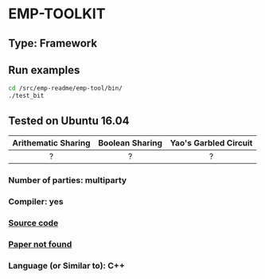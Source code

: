 # EMP-TOOLKIT

## Type: Framework

## Run examples

```sh
cd /src/emp-readme/emp-tool/bin/
./test_bit
```

## Tested on Ubuntu 16.04

| Arithematic Sharing | Boolean Sharing |  Yao's Garbled Circuit |
| :-----------------: | :-------------: | :--------------------: |
|          ?          |       ?         |           ?            |

### Number of parties: multiparty

### Compiler: yes

### [Source code](https://github.com/emp-toolkit)

### [Paper not found](#notfound)

### Language (or Similar to): C++